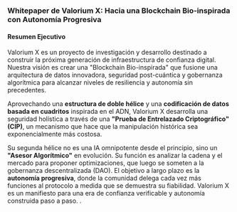 ### Whitepaper de Valorium X: Hacia una Blockchain Bio-inspirada con Autonomía Progresiva

#### Resumen Ejecutivo

Valorium X es un proyecto de investigación y desarrollo destinado a construir la próxima generación de infraestructura de confianza digital. Nuestra visión es crear una "Blockchain Bio-inspirada" que fusione una arquitectura de datos innovadora, seguridad post-cuántica y gobernanza algorítmica para alcanzar niveles de resiliencia y autonomía sin precedentes.

Aprovechando una **estructura de doble hélice** y una **codificación de datos basada en cuadritos** inspirada en el ADN, Valorium X desarrolla una seguridad holística a través de una **"Prueba de Entrelazado Criptográfico" (CIP)**, un mecanismo que hace que la manipulación histórica sea exponencialmente más costosa.

Su segunda hélice no es una IA omnipotente desde el principio, sino un **"Asesor Algorítmico"** en evolución. Su función es analizar la cadena y el mercado para proponer optimizaciones, que luego se someten a la gobernanza descentralizada (DAO). El objetivo a largo plazo es la **autonomía progresiva**, donde la comunidad delega cada vez más funciones al protocolo a medida que se demuestra su fiabilidad. Valorium X es un manifiesto para una era de confianza verificable y autonomía construida paso a paso.
.
